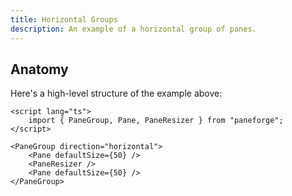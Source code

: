 ```yaml
---
title: Horizontal Groups
description: An example of a horizontal group of panes.
---
```


<script>
	import { HorizontalDemo } from '$lib/components/demos'
</script>

<HorizontalDemo />

## Anatomy

Here's a high-level structure of the example above:

```svelte
<script lang="ts">
	import { PaneGroup, Pane, PaneResizer } from "paneforge";
</script>

<PaneGroup direction="horizontal">
	<Pane defaultSize={50} />
	<PaneResizer />
	<Pane defaultSize={50} />
</PaneGroup>
```
